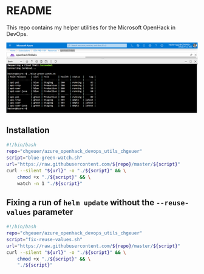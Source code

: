 # README

This repo contains my helper utilities for the Microsoft OpenHack in DevOps.

<p><img src="doc/blue-green-watch.png" alt="Screenshot of the blue-green utility" /></p>

## Installation

```bash
#!/bin/bash
repo="chgeuer/azure_openhack_devops_utils_chgeuer"
script="blue-green-watch.sh"
url="https://raw.githubusercontent.com/${repo}/master/${script}"
curl --silent "${url}" -o "./${script}" && \
    chmod +x "./${script}" && \
    watch -n 1 "./${script}"
```

## Fixing a run of `helm update` without the `--reuse-values` parameter

```bash
#!/bin/bash
repo="chgeuer/azure_openhack_devops_utils_chgeuer"
script="fix-reuse-values.sh"
url="https://raw.githubusercontent.com/${repo}/master/${script}"
curl --silent "${url}" -o "./${script}" && \
    chmod +x "./${script}" && \
    "./${script}"
```
